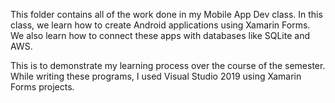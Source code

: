 This folder contains all of the work done in my Mobile App Dev class. In this class, we learn how to create Android applications using Xamarin Forms. We also learn how to connect these apps with databases like SQLite and AWS.

This is to demonstrate my learning process over the course of the semester. While writing these programs, I used Visual Studio 2019 using Xamarin Forms projects.